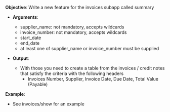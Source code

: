 **Objective**: Write a new feature for the invoices subapp called summary

- **Arguments**:
  - supplier_name: not mandatory, accepts wildcards
  - invoice_number: not mandatory, accepts wildcards
  - start_date
  - end_date
  - at least one of supplier_name or invoice_number must be supplied

- **Output**:
  - With those you need to create a table from the invoices / credit notes that satisfy the criteria with the following headers
    - Invoices Number, Supplier, Invoice Date, Due Date, Total Value (Payable)

**Example**:

- See invoices/show for an example
